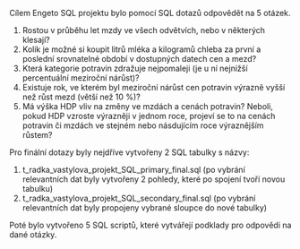 Cílem Engeto SQL projektu bylo pomocí SQL dotazů odpovědět na 5 otázek.
1. Rostou v průběhu let mzdy ve všech odvětvích, nebo v některých klesají?
2. Kolik je možné si koupit litrů mléka a kilogramů chleba za první a poslední
srovnatelné období v dostupných datech cen a mezd?
3. Která kategorie potravin zdražuje nejpomaleji (je u ní nejnižší percentuální meziroční
nárůst)?
4. Existuje rok, ve kterém byl meziroční nárůst cen potravin výrazně vyšší než růst mezd
(větší než 10 %)?
5. Má výška HDP vliv na změny ve mzdách a cenách potravin? Neboli, pokud HDP
vzroste výrazněji v jednom roce, projeví se to na cenách potravin či mzdách ve
stejném nebo násdujícím roce výraznějším růstem?

Pro finální dotazy byly nejdříve vytvořeny 2 SQL tabulky s názvy:
1. t_radka_vastylova_projekt_SQL_primary_final.sql (po vybrání relevantních dat byly
vytvořeny 2 pohledy, které po spojení tvoří novou tabulku)
2. t_radka_vastylova_projekt_SQL_secondary_final.sql (po vybrání relevantních dat byly
propojeny vybrané sloupce do nové tabulky)

Poté bylo vytvořeno 5 SQL scriptů, které vytvářejí podklady pro odpovědi na dané otázky.
